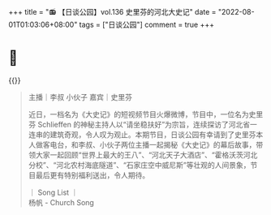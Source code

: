 +++
title = "📻 【日谈公园】vol.136 史里芬的河北大史记"
date = "2022-08-01T01:03:06+08:00"
tags = ["日谈公园"]
comment = true
+++

# 🎲

{{<music url="https://link.jscdn.cn/1drv/aHR0cHM6Ly8xZHJ2Lm1zL3UvcyFBbEdINUpERFN3Z3RpSlI4dDFZenlsdWpDcUZ5enc_ZT1TMzJaTFo.m4a" name="vol.136 史里芬的河北大史记" artist="日谈公园" cover="https://link.jscdn.cn/1drv/aHR0cHM6Ly8xZHJ2Lm1zL3UvcyFBbEdINUpERFN3Z3RpSlJ5MHhDSHh4a2QwUk1iVXc_ZT01am90MzU.jpg" mutex=false >}}

> 主播｜李叔 小伙子 嘉宾｜史里芬
>
> 近日，一档名为《大史记》的短视频节目火爆微博，节目中，一位名为史里芬 Schlieffen 的神秘主持人以“请坐稳扶好”为宗旨，连续探访了河北省一连串的建筑奇观，令人叹为观止。本期节目，日谈公园有幸请到了史里芬本人做客电台，和李叔、小伙子两位主播一起揭秘《大史记》的幕后故事，带领大家一起回顾“世界上最大的王八”、“河北天子大酒店”、“霍格沃茨河北分校”、“河北农村海底隧道”、“石家庄空中威尼斯”等壮观的人间景象，节目最后更有特别福利送出，令人期待。
>
> ｜ Song List ｜  
> 杨帆 - Church Song
